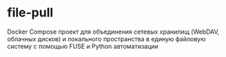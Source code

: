 # file-pull
Docker Compose проект для объединения сетевых хранилищ (WebDAV, облачных дисков) и локального пространства в единую файловую систему с помощью FUSE и Python автоматизации

